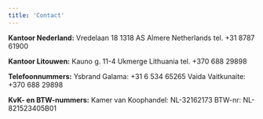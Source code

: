 ```yaml
---
title: 'Contact'
---
```


**Kantoor Nederland:**
Vredelaan 18
1318 AS Almere
Netherlands
tel. +31 8787 61900

**Kantoor Litouwen:**
Kauno g. 11-4
Ukmerge
Lithuania
tel. +370 688 29898

**Telefoonnummers:**
Ysbrand Galama:    +31 6 534 65265
Vaida Vaitkunaite: +370 688 29898

**KvK- en BTW-nummers:**
Kamer van Koophandel: NL-32162173
BTW-nr: NL-821523405B01

